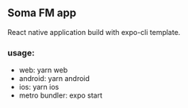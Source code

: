 ## Soma FM app

React native application build with expo-cli template.

### usage:

- web: yarn web
- android: yarn android
- ios: yarn ios
- metro bundler: expo start
